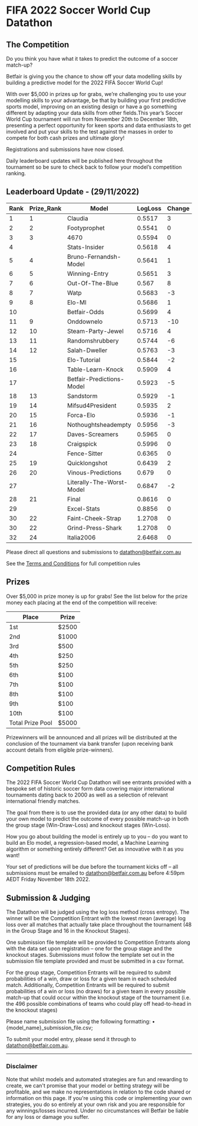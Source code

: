 # FIFA 2022 Soccer World Cup Datathon

## The Competition

Do you think you have what it takes to predict the outcome of a soccer match-up?

Betfair is giving you the chance to show off your data modelling skills by building a predictive model for the 2022 FIFA Soccer World Cup!

With over $5,000 in prizes up for grabs, we’re challenging you to use your modelling skills to your advantage, be that by building your first predictive sports model, improving on an existing design or have a go something different by adapting your data skills from other fields.This year’s Soccer World Cup tournament will run from November 20th to December 18th, presenting a perfect opportunity for keen sports and data enthusiasts to get involved and put your skills to the test against the masses in order to compete for both cash prizes and ultimate glory!

Registrations and submissions have now closed. 

Daily leaderboard updates will be published here throughout the tournament so be sure to check back to follow your model’s competition ranking.

## Leaderboard Update - (29/11/2022)

| Rank | Prize_Rank | Model | LogLoss | Change
---|---|---|---|---
1 | 1 | Claudia | 0.5517 | 3
2 | 2 | Footyprophet | 0.5541 | 0
3 | 3 | 4670 | 0.5594 | 0
4 |  | Stats-Insider | 0.5618 | 4
5 | 4 | Bruno-Fernandsh-Model | 0.5641 | 1
6 | 5 | Winning-Entry | 0.5651 | 3
7 | 6 | Out-Of-The-Blue | 0.567 | 8
8 | 7 | Watp | 0.5683 | -3
9 | 8 | Elo-Ml | 0.5686 | 1
10 |  | Betfair-Odds | 0.5699 | 4
11 | 9 | Onddownelo | 0.5713 | -10
12 | 10 | Steam-Party-Jewel | 0.5716 | 4
13 | 11 | Randomshrubbery | 0.5744 | -6
14 | 12 | Salah-Dweller | 0.5763 | -3
15 |  | Elo-Tutorial | 0.5844 | -2
16 |  | Table-Learn-Knock | 0.5909 | 4
17 |  | Betfair-Predictions-Model | 0.5923 | -5
18 | 13 | Sandstorm | 0.5929 | -1
19 | 14 | Mifsud4President | 0.5935 | 2
20 | 15 | Forca-Elo | 0.5936 | -1
21 | 16 | Nothoughtsheadempty | 0.5956 | -3
22 | 17 | Daves-Screamers | 0.5965 | 0
23 | 18 | Craigspick | 0.5996 | 0
24 |  | Fence-Sitter | 0.6365 | 0
25 | 19 | Quicklongshot | 0.6439 | 2
26 | 20 | Vinous-Predictions | 0.679 | 0
27 |  | Literally-The-Worst-Model | 0.6847 | -2
28 | 21 | Final | 0.8616 | 0
29 |  | Excel-Stats | 0.8856 | 0
30 | 22 | Faint-Cheek-Strap | 1.2708 | 0
30 | 22 | Grind-Press-Shark | 1.2708 | 0
32 | 24 | Italia2006 | 2.6468 | 0




Please direct all questions and submissions to [datathon@betfair.com.au](mailto:datathon@betfair.com.au)

See the [Terms and Conditions](/modelling/assets/Betfair_TCs_2022_Datathon.pdf) for full competition rules


## Prizes

Over $5,000 in prize money is up for grabs!
See the list below for the prize money each placing at the end of the competition will receive:

| Place | Prize
---|---
1st | $2500
2nd | $1000
3rd | $500
4th | $250
5th | $250
6th | $100
7th | $100
8th | $100
9th | $100
10th | $100
Total Prize Pool | $5000

Prizewinners will be announced and all prizes will be distributed at the conclusion of the tournament via bank transfer (upon receiving bank account details from eligible prize-winners).

## Competition Rules

The 2022 FIFA Soccer World Cup Datathon will see entrants provided with a bespoke set of historic soccer form data covering major international tournaments dating back to 2000 as well as a selection of relevant international friendly matches.

The goal from there is to use the provided data (or any other data) to build your own model to predict the outcome of every possible match-up in both the group stage (Win-Draw-Loss) and knockout stages (Win-Loss).

How you go about building the model is entirely up to you – do you want to build an Elo model, a regression-based model, a Machine Learning algorithm or something entirely different? Get as innovative with it as you want!

Your set of predictions will be due before the tournament kicks off – all submissions must be emailed to [datathon@betfair.com.au](mailto:datathon@betfair.com.au) before 4:59pm AEDT Friday November 18th 2022.

## Submission & Judging

The Datathon will be judged using the log loss method (cross entropy). The winner will be the Competition Entrant with the lowest mean (average) log loss over all matches that actually take place throughout the tournament (48 in the Group Stage and 16 in the Knockout Stages).

One submission file template will be provided to Competition Entrants along with the data set upon registration – one for the group stage and the knockout stages. Submissions must follow the template set out in the submission file template provided and must be submitted in a csv format.

For the group stage, Competition Entrants will be required to submit probabilities of a win, draw or loss for a given team in each scheduled match.
Additionally, Competition Entrants will be required to submit probabilities of a win or loss (no draws) for a given team in every possible match-up that could occur within the knockout stage of the tournament (i.e. the 496 possible combinations of teams who could play off head-to-head in the knockout stages)

Please name submission file using the following formatting:
•	{model_name}_submission_file.csv; 

To submit your model entry, please send it through to [datathon@betfair.com.au](mailto:datathon@betfair.com.au).

--- 
### Disclaimer

Note that whilst models and automated strategies are fun and rewarding to create, we can't promise that your model or betting strategy will be profitable, and we make no representations in relation to the code shared or information on this page. If you're using this code or implementing your own strategies, you do so entirely at your own risk and you are responsible for any winnings/losses incurred. Under no circumstances will Betfair be liable for any loss or damage you suffer.